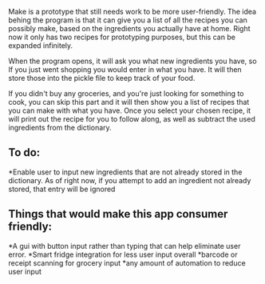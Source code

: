 Make is a prototype that still needs work to be more user-friendly.
The idea behing the program is that it can give you a list of all the recipes
you can possibly make, based on the ingredients you actually have at home.
Right now it only has two recipes for prototyping purposes, but this can be expanded infinitely.

When the program opens, it will ask you what new ingredients you have, so If you just went shopping
you would enter in what you have. It will then store those into the pickle file to keep track of your 
food. 

If you didn't buy any groceries, and you're just looking for something to cook, you can skip this part 
and it will then show you a list of recipes that you can make with what you have. Once you select
your chosen recipe, it will print out the recipe for you to follow along, as well as subtract the 
used ingredients from the dictionary.

To do:
------
*Enable user to input new ingredients that are not already stored in the dictionary.
 As of right now, if you attempt to add an ingredient not already stored, that entry
 will be ignored

Things that would make this app consumer friendly:
--------------------------------------------------
*A gui with button input rather than typing that can help eliminate user error.
*Smart fridge integration for less user input overall
*barcode or receipt scanning for grocery input
*any amount of automation to reduce user input
